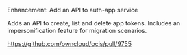 Enhancement: Add an API to auth-app service

Adds an API to create, list and delete app tokens. Includes an impersonification feature for migration scenarios.

https://github.com/owncloud/ocis/pull/9755
